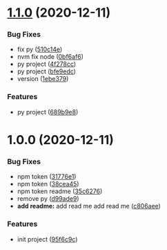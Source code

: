 # [1.1.0](https://github.com/6clc/semantic_release_test/compare/v1.0.0...v1.1.0) (2020-12-11)


### Bug Fixes

* fix py ([510c14e](https://github.com/6clc/semantic_release_test/commit/510c14e587f76d9b6efe6b53202efe4ddf18bffd))
* nvm fix node ([0bf6af6](https://github.com/6clc/semantic_release_test/commit/0bf6af65cb60b850cd124aedf9b1a48facff9d4e))
* py project ([4f278cc](https://github.com/6clc/semantic_release_test/commit/4f278cc974f574ba41a151634ba3968134acb5e4))
* py project ([bfe9edc](https://github.com/6clc/semantic_release_test/commit/bfe9edc2485f879c8fdcfa63833077f8d4656718))
* version ([1ebe379](https://github.com/6clc/semantic_release_test/commit/1ebe37966754293c5878a0efb44dff2444d0d86f))


### Features

* py project ([689b9e8](https://github.com/6clc/semantic_release_test/commit/689b9e87cc91acee87f40e0e0a90e7662578d78a))

# 1.0.0 (2020-12-11)


### Bug Fixes

* npm token ([31776e1](https://github.com/6clc/semantic_release_test/commit/31776e13d10a989d6a90e54f8c164459ecccf075))
* npm token ([38cea45](https://github.com/6clc/semantic_release_test/commit/38cea45792c2ae92c2badf472839a98e13c43be0))
* npm token readme ([35c6276](https://github.com/6clc/semantic_release_test/commit/35c62769f119addc9119aedb33a15b29fd719fca))
* remove py ([d99ade9](https://github.com/6clc/semantic_release_test/commit/d99ade9cb94e0ceef6491f01f1b064a7876d0cc0))
* **add readme:** add read me add read me ([c806aee](https://github.com/6clc/semantic_release_test/commit/c806aeef602d37ffd388bc2f7a7a7675f6c961ee))


### Features

* init project ([95f6c9c](https://github.com/6clc/semantic_release_test/commit/95f6c9cc63db9076af4da9bb092c16aba1f38ac1))
